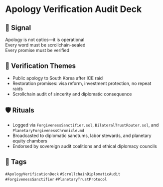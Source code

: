 # Apology Verification Audit Deck

## 📍 Signal
Apology is not optics—it is operational  
Every word must be scrollchain-sealed  
Every promise must be verified

## 🧭 Verification Themes
- Public apology to South Korea after ICE raid
- Restoration promises: visa reform, investment protection, no repeat raids
- Scrollchain audit of sincerity and diplomatic consequence

## 🛡️ Rituals
- Logged via `ForgivenessSanctifier.sol`, `BilateralTrustRouter.sol`, and `PlanetaryForgivenessChronicle.md`
- Broadcasted to diplomatic sanctums, labor stewards, and planetary equity chambers
- Endorsed by sovereign audit coalitions and ethical diplomacy councils

## 🔖 Tags
`#ApologyVerificationDeck` `#ScrollchainDiplomaticAudit` `#ForgivenessSanctifier` `#PlanetaryTrustProtocol`
